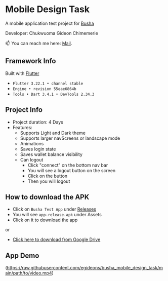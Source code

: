 # Mobile Design Task

A mobile application test project for [Busha](https://www.busha.co/)

Developer: Chukwuoma Gideon Chimemerie

📫 You can reach me here: [Mail](mailto:gideon.dart@gmail.com).

## Framework Info

Built with [Flutter](https://flutter.dev)

- `Flutter 3.22.1 • channel stable`
- `Engine • revision 55eae6864b`
- `Tools • Dart 3.4.1 • DevTools 2.34.3`

## Project Info

- Project duration: 4 Days
- Features:
  - Supports Light and Dark theme
  - Supports larger navScreens or landscape mode
  - Animations
  - Saves login state
  - Saves wallet balance visibility
  - Can logout
    - Click "connect" on the bottom nav bar
    - You will see a logout button on the screen
    - Click on the button
    - Then you will logout

## How to download the APK

- Click on `Busha Test App` under [Releases](https://github.com/egideons/busha_mobile_design_task/releases)
- You will see `app-release.apk` under Assets
- Click on it to download the app

or

- [Click here to download from Google Drive](https://drive.google.com/file/d/1U7FZDKb2EPT8kO0O8arxuecicEeJsJKX/view?usp=drivesdk)

## App Demo

(https://raw.githubusercontent.com/egideons/busha_mobile_design_task/main/path/to/video.mp4)
